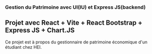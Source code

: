 ### Gestion du Patrimoine avec UI(IU) et Express JS(backend)

## Projet avec React + Vite + React Bootstrap + Express JS + Chart.JS

Ce projet est à propos du gestionnaire de patrimoine économique d'un étudiant chez HEI.